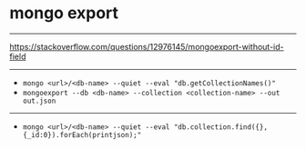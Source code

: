 # mongo export

---

https://stackoverflow.com/questions/12976145/mongoexport-without-id-field

---

- `mongo <url>/<db-name> --quiet --eval "db.getCollectionNames()"`
- `mongoexport --db <db-name> --collection <collection-name> --out out.json`

---

- `mongo <url>/<db-name> --quiet --eval "db.collection.find({}, {_id:0}).forEach(printjson);"`
